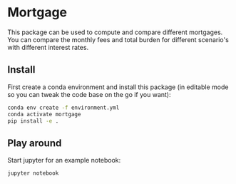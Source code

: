 # Mortgage

This package can be used to compute and compare different mortgages. You can compare the monthly 
fees and total burden for different scenario's with different interest rates.  

## Install

First create a conda environment and install this package (in editable mode so you can tweak the 
code base on the go if you want):

```sh
conda env create -f environment.yml
conda activate mortgage
pip install -e .
```

## Play around 

Start jupyter for an example notebook:

```sh
jupyter notebook
```
